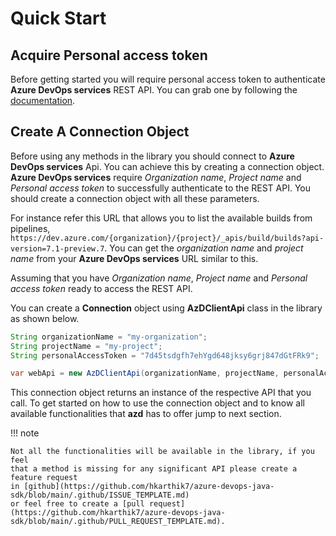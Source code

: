 # Quick Start

## Acquire Personal access token

Before getting started you will require personal access token to authenticate **Azure DevOps services** REST API.
You can grab one by following the [documentation](https://docs.microsoft.com/en-us/azure/devops/organizations/accounts/use-personal-access-tokens-to-authenticate?WT.mc_id=docs-github-dbrown&view=azure-devops&tabs=preview-page).

## Create A Connection Object

Before using any methods in the library you should connect to **Azure DevOps services** Api. You can achieve this by creating a connection object. **Azure DevOps services** require *Organization name*, *Project name* and *Personal access token* to successfully authenticate to the REST API. You should create a connection object with all these parameters.

For instance refer this URL that allows you to list the available builds from pipelines, `https://dev.azure.com/{organization}/{project}/_apis/build/builds?api-version=7.1-preview.7`. You can get the *organization name* and *project name* from your **Azure DevOps services** URL similar to this.

Assuming that you have *Organization name*, *Project name* and *Personal access token* ready to access the REST API.

You can create a **Connection** object using **AzDClientApi** class in the library as shown below.

```java
String organizationName = "my-organization";
String projectName = "my-project";
String personalAccessToken = "7d45tsdgfh7ehYgd648jksy6grj847dGtFRk9";

var webApi = new AzDClientApi(organizationName, projectName, personalAccessToken);
```

This connection object returns an instance of the respective API that you call. To get started on how to use the connection object and to know all available functionalities that **azd** has to offer jump to next section.

!!! note

    Not all the functionalities will be available in the library, if you feel 
    that a method is missing for any significant API please create a feature request 
    in [github](https://github.com/hkarthik7/azure-devops-java-sdk/blob/main/.github/ISSUE_TEMPLATE.md) 
    or feel free to create a [pull request](https://github.com/hkarthik7/azure-devops-java-sdk/blob/main/.github/PULL_REQUEST_TEMPLATE.md).
